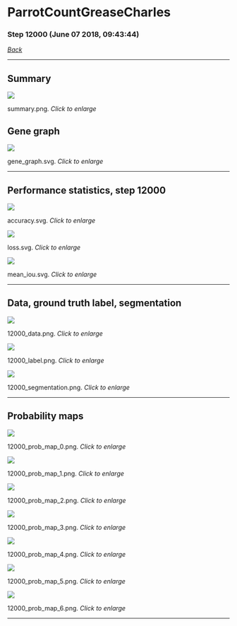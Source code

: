 # ParrotCountGreaseCharles

### Step 12000 (June 07 2018, 09:43:44)

[_Back_](..)

---

## Summary

<div class="images"><a href="media/summary.png"><img  src="media/summary.png" align="center"></a><p>summary.png. <i>Click to enlarge</i></p></div>

## Gene graph

<div class="images"><a href="media/gene_graph.svg"><img  src="media/gene_graph.svg" align="center"></a><p>gene_graph.svg. <i>Click to enlarge</i></p></div>

---

## Performance statistics, step 12000

<div class="images"><a href="media/accuracy.svg"><img class="mini" src="media/accuracy.svg" align="center"></a><p>accuracy.svg. <i>Click to enlarge</i></p></div>
<div class="images"><a href="media/loss.svg"><img class="mini" src="media/loss.svg" align="center"></a><p>loss.svg. <i>Click to enlarge</i></p></div>
<div class="images"><a href="media/mean_iou.svg"><img class="mini" src="media/mean_iou.svg" align="center"></a><p>mean_iou.svg. <i>Click to enlarge</i></p></div>

---

## Data, ground truth label, segmentation

<div class="images"><a href="media/12000_data.png"><img class="mini" src="media/12000_data.png" align="center"></a><p>12000_data.png. <i>Click to enlarge</i></p></div>
<div class="images"><a href="media/12000_label.png"><img class="mini" src="media/12000_label.png" align="center"></a><p>12000_label.png. <i>Click to enlarge</i></p></div>
<div class="images"><a href="media/12000_segmentation.png"><img class="mini" src="media/12000_segmentation.png" align="center"></a><p>12000_segmentation.png. <i>Click to enlarge</i></p></div>

---

## Probability maps

<div class="images"><a href="media/12000_prob_map_0.png"><img class="mini" src="media/12000_prob_map_0.png" align="center"></a><p>12000_prob_map_0.png. <i>Click to enlarge</i></p></div>
<div class="images"><a href="media/12000_prob_map_1.png"><img class="mini" src="media/12000_prob_map_1.png" align="center"></a><p>12000_prob_map_1.png. <i>Click to enlarge</i></p></div>
<div class="images"><a href="media/12000_prob_map_2.png"><img class="mini" src="media/12000_prob_map_2.png" align="center"></a><p>12000_prob_map_2.png. <i>Click to enlarge</i></p></div>
<div class="images"><a href="media/12000_prob_map_3.png"><img class="mini" src="media/12000_prob_map_3.png" align="center"></a><p>12000_prob_map_3.png. <i>Click to enlarge</i></p></div>
<div class="images"><a href="media/12000_prob_map_4.png"><img class="mini" src="media/12000_prob_map_4.png" align="center"></a><p>12000_prob_map_4.png. <i>Click to enlarge</i></p></div>
<div class="images"><a href="media/12000_prob_map_5.png"><img class="mini" src="media/12000_prob_map_5.png" align="center"></a><p>12000_prob_map_5.png. <i>Click to enlarge</i></p></div>
<div class="images"><a href="media/12000_prob_map_6.png"><img class="mini" src="media/12000_prob_map_6.png" align="center"></a><p>12000_prob_map_6.png. <i>Click to enlarge</i></p></div>

---


